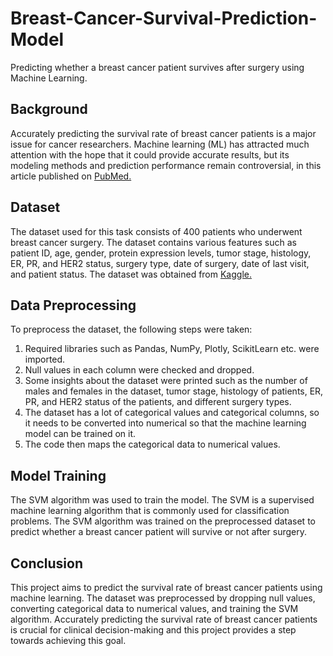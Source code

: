 # Breast-Cancer-Survival-Prediction-Model
Predicting whether a breast cancer patient survives after surgery using Machine Learning.

## Background

Accurately predicting the survival rate of breast cancer patients is a major issue for cancer researchers. Machine learning (ML) has attracted much attention with the hope that it could provide accurate results, but its modeling methods and prediction performance remain controversial, in this article published on [PubMed.](https://pubmed.ncbi.nlm.nih.gov/33861809/)

## Dataset

The dataset used for this task consists of 400 patients who underwent breast cancer surgery. The dataset contains various features such as patient ID, age, gender, protein expression levels, tumor stage, histology, ER, PR, and HER2 status, surgery type, date of surgery, date of last visit, and patient status. The dataset was obtained from [Kaggle.](https://www.kaggle.com/datasets/amandam1/breastcancerdataset)

## Data Preprocessing

To preprocess the dataset, the following steps were taken:

1. Required libraries such as Pandas, NumPy, Plotly, ScikitLearn etc. were imported.
2. Null values in each column were checked and dropped.
3. Some insights about the dataset were printed such as the number of males and females in the dataset, tumor stage, histology of patients, ER, PR, and HER2 status of the patients, and different surgery types.
4. The dataset has a lot of categorical values and categorical columns, so it needs to be converted into numerical so that the machine learning model can be trained on it.
5. The code then maps the categorical data to numerical values.

## Model Training

The SVM algorithm was used to train the model. The SVM is a supervised machine learning algorithm that is commonly used for classification problems. The SVM algorithm was trained on the preprocessed dataset to predict whether a breast cancer patient will survive or not after surgery.

## Conclusion
This project aims to predict the survival rate of breast cancer patients using machine learning. The dataset was preprocessed by dropping null values, converting categorical data to numerical values, and training the SVM algorithm. Accurately predicting the survival rate of breast cancer patients is crucial for clinical decision-making and this project provides a step towards achieving this goal.
